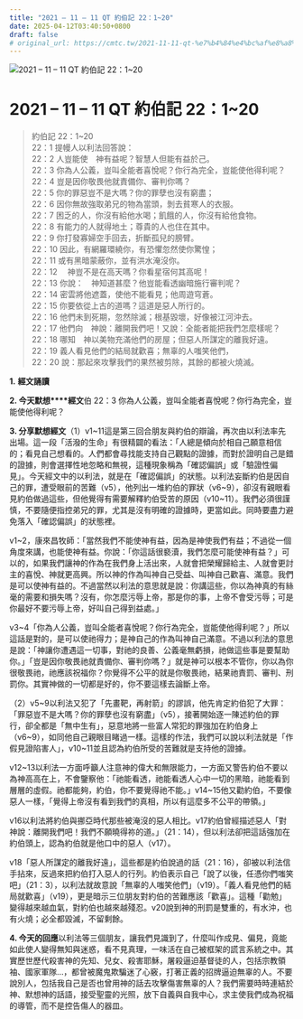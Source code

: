 ```yaml
---
title: "2021 – 11 – 11 QT 約伯記 22：1~20"
date: 2025-04-12T03:40:50+0800
draft: false
# original_url: https://cmtc.tw/2021-11-11-qt-%e7%b4%84%e4%bc%af%e8%a8%98-22%ef%bc%9a120
---
```


![2021 – 11 – 11 QT 約伯記 22：1~20](/images/qt.jpg   "2021 – 11 – 11 QT 約伯記 22：1~20")

# 2021 – 11 – 11 QT 約伯記 22：1~20

> 約伯記 22：1~20  
> 22：1 提幔人以利法回答說：  
> 22：2 人豈能使　神有益呢？智慧人但能有益於己。  
> 22：3 你為人公義，豈叫全能者喜悅呢？你行為完全，豈能使他得利呢？  
> 22：4 豈是因你敬畏他就責備你、審判你嗎？  
> 22：5 你的罪惡豈不是大嗎？你的罪孽也沒有窮盡；  
> 22：6 因你無故強取弟兄的物為當頭，剝去貧寒人的衣服。  
> 22：7 困乏的人，你沒有給他水喝；飢餓的人，你沒有給他食物。  
> 22：8 有能力的人就得地土；尊貴的人也住在其中。  
> 22：9 你打發寡婦空手回去，折斷孤兒的膀臂。  
> 22：10 因此，有網羅環繞你，有恐懼忽然使你驚惶；  
> 22：11 或有黑暗蒙蔽你，並有洪水淹沒你。  
> 22：12 　神豈不是在高天嗎？你看星宿何其高呢！  
> 22：13 你說：　神知道甚麼？他豈能看透幽暗施行審判呢？  
> 22：14 密雲將他遮蓋，使他不能看見；他周遊穹蒼。  
> 22：15 你要依從上古的道嗎？這道是惡人所行的。  
> 22：16 他們未到死期，忽然除滅；根基毀壞，好像被江河沖去。  
> 22：17 他們向　神說：離開我們吧！又說：全能者能把我們怎麼樣呢？  
> 22：18 哪知　神以美物充滿他們的房屋；但惡人所謀定的離我好遠。  
> 22：19 義人看見他們的結局就歡喜；無辜的人嗤笑他們，  
> 22：20 說：那起來攻擊我們的果然被剪除，其餘的都被火燒滅。

**1.** **經文誦讀**

**2. 今天默想****經文**伯 22：3 你為人公義，豈叫全能者喜悅呢？你行為完全，豈能使他得利呢？

**3. 分享默想經文**（1）v1~11這是第三回合朋友與約伯的辯論，再次由以利法率先出場。這一段「活潑的生命」有很精闢的看法：「人總是傾向於相自己願意相信的；看見自己想看的。人們都會尋找能支持自己觀點的證據，而對於證明自己是錯的證據，則會選擇性地忽略和無視，這種現象稱為「確認偏誤」或「驗證性偏見」。今天經文中的以利法，就是在「確認偏誤」的狀態。以利法妄斷約伯是因自己的罪，遭受眼前的苦難（v5），他列出一堆約伯的罪狀（v6~9），卻沒有親眼看見約伯做過這些，但他覺得有需要解釋約伯受苦的原因（v10~11）。我們必須很謹慎，不要隨便指控弟兄的罪，尤其是沒有明確的證據時，更當如此。同時要盡力避免落入「確認偏誤」的狀態裡。

v1~2，康來昌牧師：「當然我們不能使神有益，因為是神使我們有益；不過從一個角度來講，也能使神有益。你說：「你這話很褻瀆，我們怎麼可能使神有益？」可以的，如果我們讓神的作為在我們身上活出來，人就會把榮耀歸給主、人就會更討主的喜悅、神就更高興。所以神的作為叫神自己受益、叫神自己歡喜、滿意。我們是可以使神有益的。不過當然以利法的意思就是說：你講這些，你以為神真的有絲毫的需要和損失嗎？沒有，你怎麼污辱上帝，那是你的事，上帝不會受污辱；可是你最好不要污辱上帝，好叫自己得到益處。」

v3~4「你為人公義，豈叫全能者喜悅呢？你行為完全，豈能使他得利呢？」所以這話是對的，是可以使祂得力；是神自己的作為叫神自己滿意。不過以利法的意思是說：「神讓你遭遇這一切事，對祂的良善、公義毫無虧損，祂做這些事是要幫助你。」「豈是因你敬畏祂就責備你、審判你嗎？」就是神可以根本不管你，你以為你很敬畏祂，祂應該祝福你？你覺得不公平的就是你敬畏祂，結果祂責罰、審判、刑罰你。其實神做的一切都是好的，你不要這樣去論斷上帝。

（2）v5~9以利法又犯了「先畫靶，再射箭」的謬誤，他先肯定約伯犯了大罪：「罪惡豈不是大嗎？你的罪孽也沒有窮盡」（v5），接著開始逐一陳述約伯的罪行，卻全都是「無中生有」，惡意地將一些富人常犯的罪強加在約伯身上（v6~9），如同他自己親眼目睹過一樣。這樣的作法，我們可以說以利法就是「作假見證陷害人」，v10~11並且認為約伯所受的苦難就是支持他的證據。

v12~13以利法一方面呼籲人注意神的偉大和無限能力，一方面又警告約伯不要以為神高高在上，不會鑒察他：「祂能看透，祂能看透人心中一切的黑暗，祂能看到層層的虛假。祂都能夠，約伯，你不要覺得祂不能。」v14~15他又勸約伯，不要像惡人一樣，「覺得上帝沒有看到我們的真相，所以有這麼多不公平的帶領。」

v16以利法將約伯與挪亞時代那些被淹沒的惡人相比。v17約伯曾經描述惡人「對神說：離開我們吧！我們不願曉得祢的道。」（21：14），但以利法卻把這話強加在約伯頭上，認為約伯就是他口中的惡人（v17）。

v18「惡人所謀定的離我好遠」，這些都是約伯說過的話（21：16），卻被以利法信手拈來，反過來把約伯打入惡人的行列。約伯表示自己「說了以後，任憑你們嗤笑吧」（21：3），以利法就故意說「無辜的人嗤笑他們」（v19）。「義人看見他們的結局就歡喜」（v19），更是暗示三位朋友對約伯的苦難應該「歡喜」。這種「勸勉」變得越來越血氣，對約伯也越來越殘忍。v20說到神的刑罰是雙重的，有水沖，也有火燒；必全都毀滅，不留剩餘。

**4. 今天的回應**以利法等三個朋友，讓我們見識到了，什麼叫作成見、偏見，竟能如此使人變得無知與迷惑，看不見真理，一味活在自己被框架的謊言系統之中。其實歷世歷代殺害神的先知、兒女、殺害耶穌，屠殺逼迫基督徒的人，包括宗教領袖、國家軍隊…，都曾被魔鬼欺騙迷了心竅，打著正義的招牌逼迫無辜的人。不要說別人，包括我自己是否也曾用神的話去攻擊傷害無辜的人？我們需要時時連結於神、默想神的話語，接受聖靈的光照，放下自義與自我中心，求主使我們成為祝福的導管，而不是控告傷人的器皿。